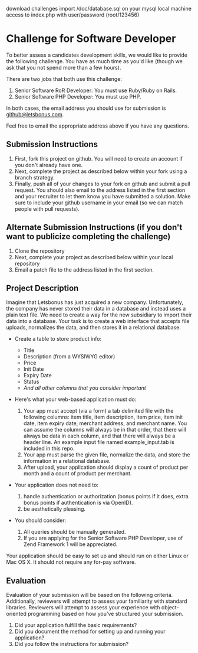 download challenges
import /doc/database.sql on your mysql local machine
access to index.php with user/password (root/123456)

# Challenge for Software Developer
To better assess a candidates development skills, we would like to provide the following challenge.  You have as much time as you'd like (though we ask that you not spend more than a few hours).

There are two jobs that both use this challenge:

1. Senior Software RoR Developer: You must use Ruby/Ruby on Rails.
1. Senior Software PHP Developer: You must use PHP.

In both cases, the email address you should use for submission is [github@letsbonus.com](github@letsbonus.com). 

Feel free to email the appropriate address above if you have any questions.

## Submission Instructions
1. First, fork this project on github. You will need to create an account if you don't already have one.
1. Next, complete the project as described below within your fork using a branch strategy.
1. Finally, push all of your changes to your fork on github and submit a pull request. You should also email to the address listed in the first section and your recruiter to let them know you have submitted a solution. Make sure to include your github username in your email (so we can match people with pull requests).

## Alternate Submission Instructions (if you don't want to publicize completing the challenge)
1. Clone the repository
1. Next, complete your project as described below within your local repository
1. Email a patch file to the address listed in the first section.

## Project Description
Imagine that Letsbonus has just acquired a new company.  Unfortunately, the company has never stored their data in a database and instead uses a plain text file.  We need to create a way for the new subsidiary to import their data into a database.  Your task is to create a web interface that accepts file uploads, normalizes the data, and then stores it in a relational database.

- Create a table to store product info:
  - Title
  - Description (from a WYSIWYG editor)
  - Price
  - Init Date
  - Expiry Date
  - Status
  - *And all other columns that you consider important*


- Here's what your web-based application must do:

  1. Your app must accept (via a form) a tab delimited file with the following columns: item title, item description, item price, item init date, item expiry date, merchant address, and merchant name.  You can assume the columns will always be in that order, that there will always be data in each column, and that there will always be a header line.  An example input file named example_input.tab is included in this repo.
  1. Your app must parse the given file, normalize the data, and store the information in a relational database.
  1. After upload, your application should display a count of product per month and a count of product per merchant.


- Your application does not need to:

  1. handle authentication or authorization (bonus points if it does, extra bonus points if authentication is via OpenID).
  1. be aesthetically pleasing.


- You should consider:

  1. All queries should be manually generated.
  1. If you are applying for the Senior Software PHP Developer, use of Zend Framework 1 will be appreciated.

Your application should be easy to set up and should run on either Linux or Mac OS X.  It should not require any for-pay software.

## Evaluation
Evaluation of your submission will be based on the following criteria. Additionally, reviewers will attempt to assess your familiarity with standard libraries. Reviewers will attempt to assess your experience with object-oriented programming based on how you've structured your submission.

1. Did your application fulfill the basic requirements?
1. Did you document the method for setting up and running your application?
1. Did you follow the instructions for submission?
